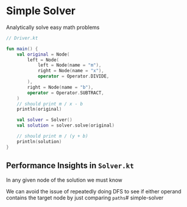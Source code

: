 # Simple Solver

Analytically solve easy math problems

```kotlin
// Driver.kt

fun main() {
    val original = Node(
        left = Node(
            left = Node(name = "m"),
            right = Node(name = "x"),
            operator = Operator.DIVIDE,
        ),
        right = Node(name = "b"),
        operator = Operator.SUBTRACT,
    )
    // should print m / x - b
    println(original)

    val solver = Solver()
    val solution = solver.solve(original)

    // should print m / (y + b)
    println(solution)
}
```

## Performance Insights in `Solver.kt`

In any given node of the solution we must know

We can avoid the issue of repeatedly doing DFS to see if either operand contains
the target node by just comparing `paths`# simple-solver
